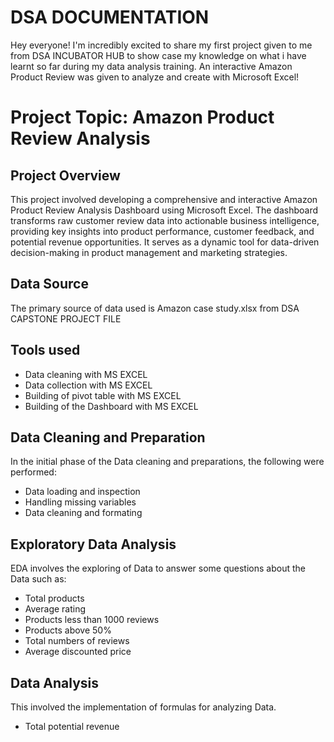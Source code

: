 # DSA DOCUMENTATION
Hey everyone! I'm incredibly excited to share my first project given to me from DSA INCUBATOR HUB to show case my knowledge on what i have learnt so far during my data analysis training. An interactive Amazon Product Review was given to analyze and create with Microsoft Excel!



# Project Topic: Amazon Product Review Analysis

## Project Overview

This project involved developing a comprehensive and interactive Amazon Product Review Analysis Dashboard using Microsoft Excel. The dashboard transforms raw customer review data into actionable business intelligence, providing key insights into product performance, customer feedback, and potential revenue opportunities. It serves as a dynamic tool for data-driven decision-making in product management and marketing strategies.

## Data Source

The primary source of data used is Amazon case study.xlsx from DSA CAPSTONE PROJECT FILE

## Tools used
- Data cleaning with MS EXCEL
- Data collection with MS EXCEL
- Building of pivot table with MS EXCEL
- Building of the Dashboard with MS EXCEL

## Data Cleaning and Preparation

In the initial phase of the Data cleaning and preparations, the following were performed:
- Data loading and inspection
- Handling missing variables
- Data cleaning and formating

## Exploratory Data Analysis

EDA involves the exploring of Data to answer some questions about the Data such as:
- Total products
- Average rating
- Products less than 1000 reviews
- Products above 50%
- Total numbers of reviews
- Average discounted price


## Data Analysis

This involved the implementation of formulas for analyzing Data.
- Total potential revenue

